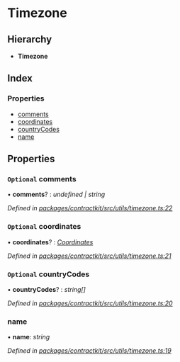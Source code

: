 # Timezone

## Hierarchy

* **Timezone**

## Index

### Properties

* [comments](../interfaces/_utils_timezone_.timezone.md#optional-comments)
* [coordinates](../interfaces/_utils_timezone_.timezone.md#optional-coordinates)
* [countryCodes](../interfaces/_utils_timezone_.timezone.md#optional-countrycodes)
* [name](../interfaces/_utils_timezone_.timezone.md#name)

## Properties

### `Optional` comments

• **comments**? : _undefined \| string_

_Defined in_ [_packages/contractkit/src/utils/timezone.ts:22_](https://github.com/celo-org/celo-monorepo/blob/master/packages/contractkit/src/utils/timezone.ts#L22)

### `Optional` coordinates

• **coordinates**? : [_Coordinates_](../interfaces/_utils_timezone_.coordinates.md)

_Defined in_ [_packages/contractkit/src/utils/timezone.ts:21_](https://github.com/celo-org/celo-monorepo/blob/master/packages/contractkit/src/utils/timezone.ts#L21)

### `Optional` countryCodes

• **countryCodes**? : _string\[\]_

_Defined in_ [_packages/contractkit/src/utils/timezone.ts:20_](https://github.com/celo-org/celo-monorepo/blob/master/packages/contractkit/src/utils/timezone.ts#L20)

### name

• **name**: _string_

_Defined in_ [_packages/contractkit/src/utils/timezone.ts:19_](https://github.com/celo-org/celo-monorepo/blob/master/packages/contractkit/src/utils/timezone.ts#L19)

